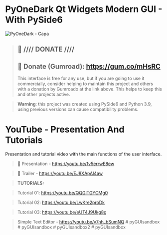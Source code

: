 # PyOneDark Qt Widgets Modern GUI - With PySide6

![PyOneDark - Capa](https://user-images.githubusercontent.com/60605512/127739671-653eccb8-49da-4244-ae48-a8ae9b9b6fb2.png)

> ## :gift: **//// DONATE ////**
> ## 🔗 Donate (Gumroad): https://gum.co/mHsRC
> This interface is free for any use, but if you are going to use it commercially, consider helping to maintain this project and others with a donation by Gumroado at the link above. This helps to keep this and other projects active.

> **Warning**: this project was created using PySide6 and Python 3.9, using previous versions can cause compatibility problems.

# YouTube - Presentation And Tutorials
Presentation and tutorial video with the main functions of the user interface.
> 🔗 Presentation - https://youtu.be/1v5errwE8ew

> 🔗 Trailer - https://youtu.be/EJ8XApAl4aw

> **TUTORIALS:**

> Tutorial 01: https://youtu.be/QQGlTGYCMg0

> Tutorial 02: https://youtu.be/LwKre2proDk

> Tutorial 03: https://youtu.be/eUT4J9Ukg8g

> Simple Text Editor - https://youtu.be/v7nh_bSumNQ
#   p y G U I s a n d b o x  
 #   p y G U I s a n d b o x  
 #   p y G U I s a n d b o x 2  
 #   p y G U I s a n d b o x  
 